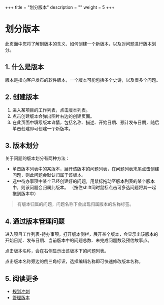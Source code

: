 +++
title = "划分版本"
description = ""
weight = 5
+++

# 划分版本

此页面中您将了解到版本的含义、如何创建一个新版本，以及对问题进行版本划分。

## 1. 什么是版本

版本是指向客户发布的软件版本，一个版本可能包括多个史诗，以及很多个问题。

## 2. 创建版本

1. 进入某项目的工作列表，点击版本列表。
2. 点击创建版本会弹出图片右边的创建页面。
3. 在此页面中填写版本详情，包括名称、描述、开始日期、预计发布日期，随后单击创建即可创建一个新版本。


## 3. 版本划分

关于问题的版本划分有两种方法：

- 单击版本列表中的某版本，展开该版本的问题列表，在问题列表末尾点击创建问题，则此问题会默认归属于该版本。
- 选中待办事项中某个已经创建好的问题，用鼠标拖动至版本列表的某个版本中，则该问题会归属此版本。 （按住shift同时鼠标点击可多选问题将其一起拖到版本中）

<blockquote class="note">有版本归属的问题，问题名称下会出现归属版本的名称标签。</blockquote>

## 4. 通过版本管理问题

进入项目工作列表-待办事项，打开版本侧栏，展开某个版本，会显示出该版本的开始日期、发布日期、当前版本中的问题总数、未完成问题数及预估故事点。

点击版本名称，会在右侧显示出该版本下的问题列表。

点击版本名称旁边的倒三角标识，选择编辑名称即可快速修改版本名称。

## 5. 阅读更多

- [规划冲刺](../plan-sprint)
- [管理版本](../manager-version)
 